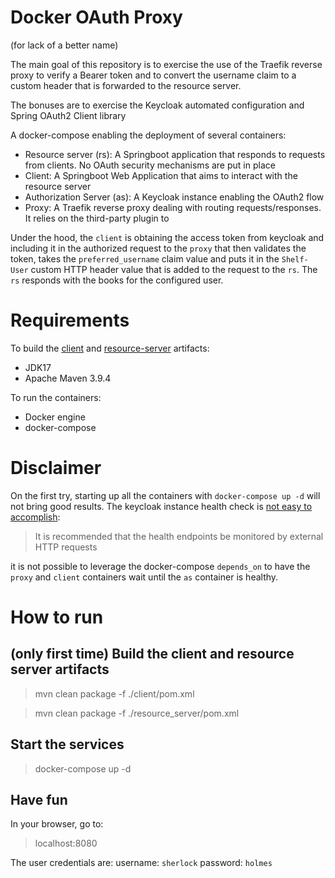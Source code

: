 # Docker OAuth Proxy
(for lack of a better name)

The main goal of this repository is to exercise the use of the Traefik reverse proxy to verify a Bearer token and to convert the username claim to a custom header that is forwarded to the resource server.

The bonuses are to exercise the Keycloak automated configuration and Spring OAuth2 Client library

A docker-compose enabling the deployment of several containers:
- Resource server (rs): A Springboot application that responds to requests from clients. No OAuth security mechanisms are put in place
- Client: A Springboot Web Application that aims to interact with the resource server
- Authorization Server (as): A Keycloak instance enabling the OAuth2 flow
- Proxy: A Traefik reverse proxy dealing with routing requests/responses. It relies on the third-party plugin to  

Under the hood, the `client` is obtaining the access token from keycloak and including it in the authorized request to the `proxy` that then validates the token, takes the `preferred_username` claim value and puts it in the `Shelf-User` custom HTTP header value that is added to the request to the `rs`. The `rs` responds with the books for the configured user.

# Requirements

To build the [client](./client) and [resource-server](./resource-server) artifacts:

* JDK17
* Apache Maven 3.9.4

To run the containers:
* Docker engine
* docker-compose

# Disclaimer

On the first try, starting up all the containers with `docker-compose up -d` will not bring good results. The keycloak instance health check is [not easy to accomplish](https://www.keycloak.org/server/health#_using_the_health_checks):

> It is recommended that the health endpoints be monitored by external HTTP requests

it is not possible to leverage the docker-compose `depends_on` to have the `proxy` and `client` containers wait until the `as` container is healthy.

# How to run

## (only first time) Build the client and resource server artifacts

> mvn clean package -f ./client/pom.xml

> mvn clean package -f ./resource_server/pom.xml

## Start the services

> docker-compose up -d

## Have fun

In your browser, go to:

> localhost:8080

The user credentials are:
username: `sherlock`
password: `holmes`